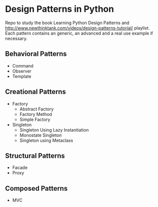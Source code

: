 # Design Patterns in Python
Repo to study the book Learning Python Design Patterns and http://www.newthinktank.com/videos/design-patterns-tutorial/ playlist.
Each pattern contains an generic, an advanced and a real use example if necessary.
## Behavioral Patterns
* Command
* Observer
* Template
## Creational Patterns
* Factory
  * Abstract Factory
  * Factory Method
  * Simple Factory
* Singleton
  * Singleton Using Lazy Instantiation
  * Monostate Singleton
  * Singleton using Metaclass

## Structural Patterns  
* Facade
* Proxy

## Composed Patterns  
* MVC
